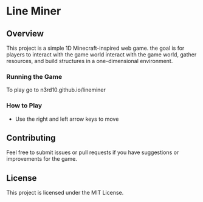 # Line Miner

## Overview
This project is a simple 1D Minecraft-inspired web game. the goal is for players to interact with the game world interact with the game world, gather resources, and build structures in a one-dimensional environment.


### Running the Game
To play go to n3rd10.github.io/lineminer
### How to Play
- Use the right and left arrow keys to move





## Contributing
Feel free to submit issues or pull requests if you have suggestions or improvements for the game.

## License
This project is licensed under the MIT License.
